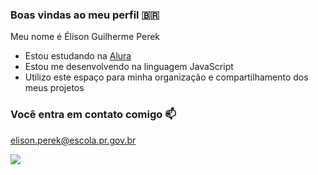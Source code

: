 ### Boas vindas ao meu perfil 🇧🇷     

Meu nome é Élison Guilherme Perek

- Estou estudando na [Alura](https://www.alura.com.br)
- Estou me desenvolvendo na linguagem JavaScript
- Utilizo este espaço para minha organização e compartilhamento dos meus projetos

### Você entra em contato comigo 📫

elison.perek@escola.pr.gov.br

![](https://media1.tenor.com/m/8HEfm9uWnJgAAAAd/dragon-toothless.gif)
